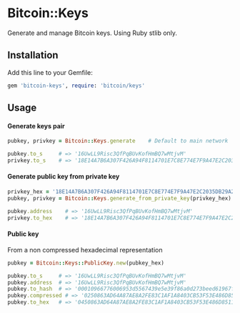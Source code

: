 # Bitcoin::Keys

Generate and manage Bitcoin keys. Using Ruby stlib only.

## Installation

Add this line to your Gemfile:

```ruby
gem 'bitcoin-keys', require: 'bitcoin/keys'
```

## Usage

#### Generate keys pair

```ruby
pubkey, privkey = Bitcoin::Keys.generate    # Default to main network

pubkey.to_s     # => '16UwLL9Risc3QfPqBUvKofHmBQ7wMtjvM'
privkey.to_s    # => '18E14A7B6A307F426A94F8114701E7C8E774E7F9A47E2C2035DB29A206321725'
```

#### Generate public key from private key

```ruby
privkey_hex = '18E14A7B6A307F426A94F8114701E7C8E774E7F9A47E2C2035DB29A206321725'
pubkey, privkey = Bitcoin::Keys.generate_from_private_key(privkey_hex)   # Default to main network

pubkey.address    # => '16UwLL9Risc3QfPqBUvKofHmBQ7wMtjvM'
privkey.to_hex    # => '18E14A7B6A307F426A94F8114701E7C8E774E7F9A47E2C2035DB29A206321725'
```

#### Public key

From a non compressed hexadecimal representation
```ruby
pubkey = Bitcoin::Keys::PublicKey.new(pubkey_hex)

pubkey.to_s     # => '16UwLL9Risc3QfPqBUvKofHmBQ7wMtjvM'
pubkey.address  # => '16UwLL9Risc3QfPqBUvKofHmBQ7wMtjvM'
pubkey.to_hash  # => '00010966776006953d5567439e5e39f86a0d273beed61967f6'
pubkey.compressed # => '0250863AD64A87AE8A2FE83C1AF1A8403CB53F53E486D8511DAD8A04887E5B2352'
pubkey.to_hex   # => '0450863AD64A87AE8A2FE83C1AF1A8403CB53F53E486D8511DAD8A04887E5B23522CD470243453A299FA9E77237716103ABC11A1DF38855ED6F2EE187E9C582BA6'
```